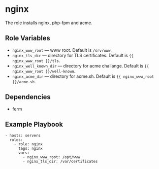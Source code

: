nginx
=========

The role installs nginx, php-fpm and acme.

Role Variables
--------------

* `nginx_www_root` — www root. Default is `/srv/www`.
* `nginx_tls_dir` — directory for TLS certificates. Default is `{{ nginx_www_root }}/tls`.
* `nginx_well_known_dir` — directory for acme challange. Default is `{{ nginx_www_root }}/well-known`.
* `nginx_acme_dir` — directory for acme.sh. Default is `{{ nginx_www_root }}/acme.sh`.

Dependencies
------------

* ferm

Example Playbook
----------------

```
- hosts: servers
  roles:
    - role: nginx
      tags: nginx
      vars:
        - nginx_www_root: /opt/www
        - nginx_tls_dir: /var/certificates
```

